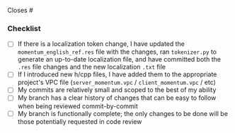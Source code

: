 Closes #<!--(issue number here)-->

<!-- Describe what your pull request is doing here -->

### Checklist
- [ ] If there is a localization token change, I have updated the `momentum_english_ref.res` file with the changes, ran `tokenizer.py` to generate an up-to-date localization file, and have committed both the `.res` file changes and the new localization `.txt` file
- [ ] If I introduced new h/cpp files, I have added them to the appropriate project's VPC file (`server_momentum.vpc` / `client_momentum.vpc` / etc)
- [ ] My commits are relatively small and scoped to the best of my ability
- [ ] My branch has a clear history of changes that can be easy to follow when being reviewed commit-by-commit
- [ ] My branch is functionally complete; the only changes to be done will be those potentially requested in code review

<!-- If any of these items are giving you doubts, please ask about it in the Discord! -->